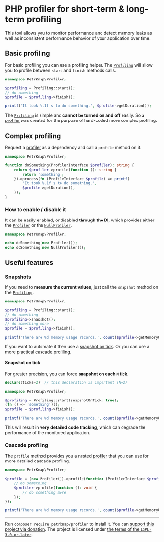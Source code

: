 # PHP profiler for short-term & long-term profiling

This tool allows you to monitor performance and detect memory leaks as well as inconsistent performance behavior of your application over time.

## Basic profiling

For basic profiling you can use a profiling helper.
The [`Profiling`](./src/Profiling.php) will allow you to profile between `start` and `finish` methods calls.

```php
namespace PetrKnap\Profiler;

$profiling = Profiling::start();
// do something
$profile = $profiling->finish();

printf('It took %.1f s to do something.', $profile->getDuration());
```

The [`Profiling`](./src/Profiling.php) is simple and **cannot be turned on and off** easily.
So a [profiler](./src/ProfilerInterface.php) was created for the purpose of hard-coded more complex profiling.

## Complex profiling

Request a [profiler](./src/ProfilerInterface.php) as a dependency and call a `profile` method on it.

```php
namespace PetrKnap\Profiler;

function doSomething(ProfilerInterface $profiler): string {
    return $profiler->profile(function (): string {
        return 'something';
    })->process(fn (ProfileInterface $profile) => printf(
        'It took %.1f s to do something.',
        $profile->getDuration(),
    ));
}
```

### How to enable / disable it

It can be easily enabled, or disabled **through the DI**, which provides either the [`Profiler`](./src/Profiler.php) or the [`NullProfiler`](./src/NullProfiler.php).

```php
namespace PetrKnap\Profiler;

echo doSomething(new Profiler());
echo doSomething(new NullProfiler());
```

## Useful features

### Snapshots

If you need to **measure the current values**, just call the `snapshot` method on the [`Profiling`](./src/Profiling.php).

```php
namespace PetrKnap\Profiler;

$profiling = Profiling::start();
// do something
$profiling->snapshot();
// do something more
$profile = $profiling->finish();

printf('There are %d memory usage records.', count($profile->getMemoryUsages()));
```

If you want to automate it then use a [snapshot on tick](#snapshot-on-tick).
Or you can use a more practical [cascade profiling](#cascade-profiling).

#### Snapshot on tick

For greater precision, you can force **snapshot on each `N` tick**.

```php
declare(ticks=2); // this declaration is important (N=2)

namespace PetrKnap\Profiler;

$profiling = Profiling::start(snapshotOnTick: true);
(fn () => 'something')();
$profile = $profiling->finish();

printf('There are %d memory usage records.', count($profile->getMemoryUsages()));
```

This will result in **very detailed code tracking**, which can degrade the performance of the monitored application.

### Cascade profiling

The `profile` method provides you a nested [profiler](./src/ProfilerInterface.php) that you can use for more detailed cascade profiling.

```php
namespace PetrKnap\Profiler;

$profile = (new Profiler())->profile(function (ProfilerInterface $profiler): void {
    // do something
    $profiler->profile(function (): void {
        // do something more
    });
});

printf('There are %d memory usage records.', count($profile->getMemoryUsages()));
```

---

Run `composer require petrknap/profiler` to install it.
You can [support this project via donation](https://petrknap.github.io/donate.html).
The project is licensed under [the terms of the `LGPL-3.0-or-later`](./COPYING.LESSER).
